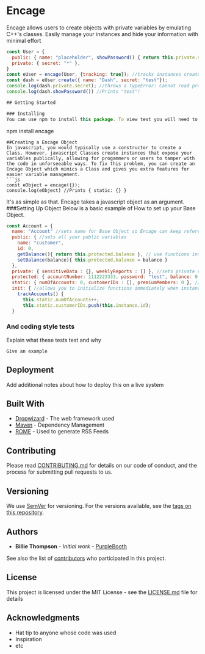 # Encage

Encage allows users to create objects with private variables by emulating C++'s classes. Easily manage your instances and hide your information with minimal effort
```js
const User = {
  public: { name: "placeholder", showPassword() { return this.private.secret } },
  private: { secret: "*" },
}
const eUser = encage(User, {tracking: true}); //tracks instances created automatically by setting tracking to true
const dash = eUser.create({ name: "Dash", secret: "test"});
console.log(dash.private.secret); //throws a TypeError: Cannot read property 'secret' of undefined
console.log(dash.showPassword()) //Prints "test"!

## Getting Started

### Installing
You can use npm to install this package. To view test you will need to download [mocha](https://mochajs.org/#installation) and [chai](https://www.chaijs.com/guide/installation/) for you devDependancies!
```
npm install encage
```
##Creating a Encage Object
In javascript, you would typically use a constructor to create a Class. However, javascript Classes create instances that expose your variables publically, allowing for progammers or users to tamper with the code in unforseeable ways. To fix this problem, you can create an Encage Object which mimics a Class and gives you extra features for easier variable management. 
```js
const eObject = encage({});
console.log(eObject) //Prints { static: {} }
```
It's as simple as that. Encage takes a javascript object as an argument. 
###Setting Up Object
Below is a basic example of How to set up your Base Object.
```js
const Account = {
  name: "Account" //sets name for Base Object so Encage can keep references for inheritance
  public: { //sets all your public variables
    name: "customer", 
    id: 0,
    getBalance(){ return this.protected.balance }, // use functions internally to retrieve your information
    setBalance(balance){ this.protected.balance = balance }
  },
  private: { sensitiveData : {}, weeklyReports : [] }, //sets private variables for this Class only
  protected: { accountNumber: 1112223333, password: "test", balance: 0 }, //sets private variables for this and inherited Objects
  static: { numOfAccounts: 0, customerIDs : [], premiumMembers: 0 }, //sets variables used by Encaged Object for tracking instances
  init: { //allows you to initialize functions immediately when instance is created similar to constructors
    trackAccounts() {
      this.static.numOfAccounts++;
      this.static.customerIDs.push(this.instance.id);
  }
```
### And coding style tests

Explain what these tests test and why

```
Give an example
```

## Deployment

Add additional notes about how to deploy this on a live system

## Built With

* [Dropwizard](http://www.dropwizard.io/1.0.2/docs/) - The web framework used
* [Maven](https://maven.apache.org/) - Dependency Management
* [ROME](https://rometools.github.io/rome/) - Used to generate RSS Feeds

## Contributing

Please read [CONTRIBUTING.md](https://gist.github.com/PurpleBooth/b24679402957c63ec426) for details on our code of conduct, and the process for submitting pull requests to us.

## Versioning

We use [SemVer](http://semver.org/) for versioning. For the versions available, see the [tags on this repository](https://github.com/your/project/tags). 

## Authors

* **Billie Thompson** - *Initial work* - [PurpleBooth](https://github.com/PurpleBooth)

See also the list of [contributors](https://github.com/your/project/contributors) who participated in this project.

## License

This project is licensed under the MIT License - see the [LICENSE.md](LICENSE.md) file for details

## Acknowledgments

* Hat tip to anyone whose code was used
* Inspiration
* etc
